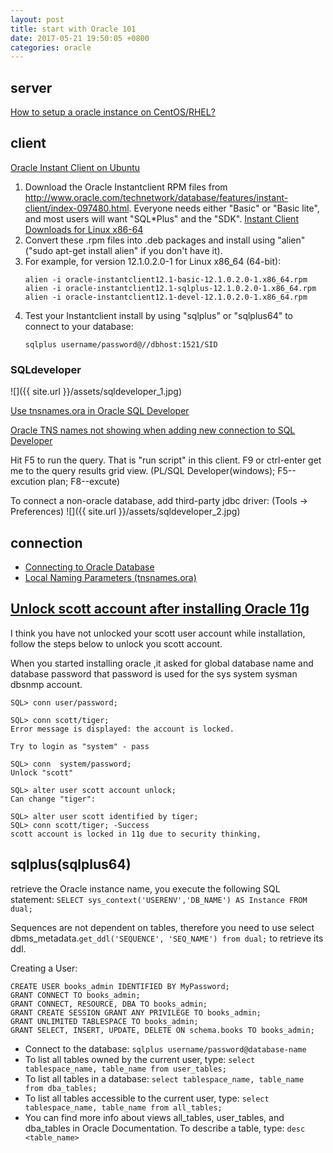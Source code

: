 ```yaml
---
layout: post
title: start with Oracle 101
date: 2017-05-21 19:50:05 +0800
categories: oracle
---
```


## server

[How to setup a oracle instance on CentOS/RHEL?](http://genghuiluo.cn/oracle/2017/05/13/Install-Oracle-11g-R2-on-CentOS7-server.html)


## client

[Oracle Instant Client on Ubuntu](https://help.ubuntu.com/community/Oracle%20Instant%20Client)

1. Download the Oracle Instantclient RPM files from http://www.oracle.com/technetwork/database/features/instant-client/index-097480.html. Everyone needs either "Basic" or "Basic lite", and most users will want "SQL\*Plus" and the "SDK". [Instant Client Downloads for Linux x86-64](http://www.oracle.com/technetwork/topics/linuxx86-64soft-092277.html)
2. Convert these .rpm files into .deb packages and install using "alien" ("sudo apt-get install alien" if you don't have it).
3. For example, for version 12.1.0.2.0-1 for Linux x86_64 (64-bit):
	``` shell
	alien -i oracle-instantclient12.1-basic-12.1.0.2.0-1.x86_64.rpm
	alien -i oracle-instantclient12.1-sqlplus-12.1.0.2.0-1.x86_64.rpm
	alien -i oracle-instantclient12.1-devel-12.1.0.2.0-1.x86_64.rpm
	```
4. Test your Instantclient install by using "sqlplus" or "sqlplus64" to connect to your database:
	``` shell
	sqlplus username/password@//dbhost:1521/SID
	```

### SQLdeveloper

![]({{ site.url }}/assets/sqldeveloper_1.jpg)

[Use tnsnames.ora in Oracle SQL Developer](http://stackoverflow.com/questions/2019230/use-tnsnames-ora-in-oracle-sql-developer)

[Oracle TNS names not showing when adding new connection to SQL Developer](http://stackoverflow.com/questions/425029/oracle-tns-names-not-showing-when-adding-new-connection-to-sql-developer/425104#425104)

Hit F5 to run the query. That is "run script" in this client. F9 or ctrl-enter get me to the query results grid view. (PL/SQL Developer(windows); F5--excution plan; F8--excute) 

To connect a non-oracle database, add third-party jdbc driver: (Tools -> Preferences)
![]({{ site.url }}/assets/sqldeveloper_2.jpg)

## connection

- [Connecting to Oracle Database](https://docs.oracle.com/cd/B28359_01/win.111/b28375/featConnecting.htm)
- [Local Naming Parameters (tnsnames.ora)](https://docs.oracle.com/cd/B28359_01/network.111/b28317/tnsnames.htm)


## [Unlock scott account after installing Oracle 11g](http://stackoverflow.com/questions/9862364/how-to-login-to-the-scot-account-after-installing-oracle-11g)

I think you have not unlocked your scott user account while installation, follow the steps below to unlock you scott account.

When you started installing oracle ,it asked for global database name and database password that password is used for the sys system sysman dbsnmp account.
```
SQL> conn user/password;

SQL> conn scott/tiger;
Error message is displayed: the account is locked.

Try to login as "system" - pass

SQL> conn  system/password;
Unlock "scott"

SQL> alter user scott account unlock;
Can change "tiger":

SQL> alter user scott identified by tiger;
SQL> conn scott/tiger; -Success
scott account is locked in 11g due to security thinking,
```

## sqlplus(sqlplus64)

retrieve the Oracle instance name, you execute the following SQL statement:
`SELECT sys_context('USERENV','DB_NAME') AS Instance FROM dual;`

Sequences are not dependent on tables, therefore you need to use select dbms_metadata.`get_ddl('SEQUENCE', 'SEQ_NAME') from dual;` to retrieve its ddl.

Creating a User:
```
CREATE USER books_admin IDENTIFIED BY MyPassword;
GRANT CONNECT TO books_admin;
GRANT CONNECT, RESOURCE, DBA TO books_admin;
GRANT CREATE SESSION GRANT ANY PRIVILEGE TO books_admin;
GRANT UNLIMITED TABLESPACE TO books_admin;
GRANT SELECT, INSERT, UPDATE, DELETE ON schema.books TO books_admin;
```

- Connect to the database: `sqlplus username/password@database-name`
- To list all tables owned by the current user, type: `select tablespace_name, table_name from user_tables;`
- To list all tables in a database: `select tablespace_name, table_name from dba_tables;`
- To list all tables accessible to the current user, type: `select tablespace_name, table_name from all_tables;`
- You can find more info about views all_tables, user_tables, and dba_tables in Oracle Documentation. To describe a table, type: `desc <table_name>`


